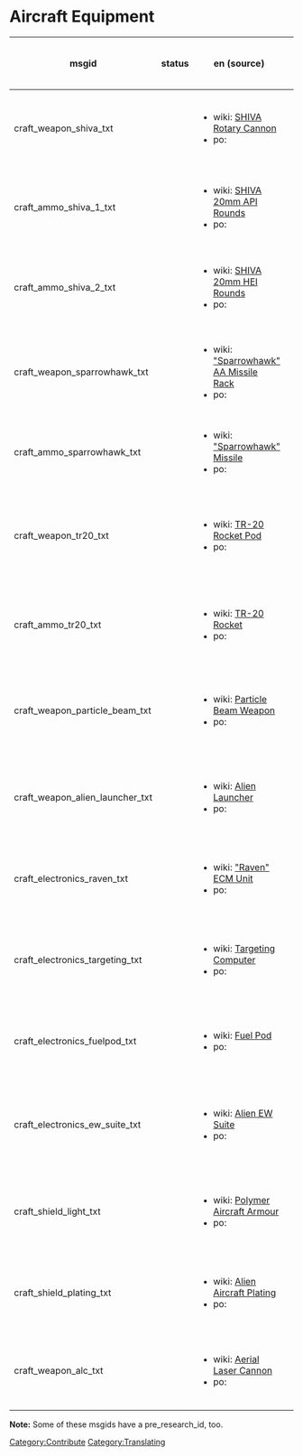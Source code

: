 # Aircraft Equipment

<table>
<thead>
<tr class="header">
<th><p>msgid</p></th>
<th><p>status</p></th>
<th><p>en (source)</p></th>
<th><p>de</p></th>
<th><p>fr</p></th>
<th><p>it</p></th>
<th><p>es</p></th>
<th><p>es_ES</p></th>
<th><p>pl</p></th>
<th><p>cs</p></th>
<th><p>sv</p></th>
<th><p>ru</p></th>
<th><p>pt_BR</p></th>
<th><p>ja</p></th>
<th><p>hu</p></th>
<th><p>uk</p></th>
<th><p>zh_CN</p></th>
<th><p>el</p></th>
<th><p>fi &lt;!--</p></th>
<th><p>etc...</p>
<p><code>--&gt;</code></p></th>
</tr>
</thead>
<tbody>
<tr class="odd">
<td><p>craft_weapon_shiva_txt</p></td>
<td></td>
<td><ul>
<li>wiki: <a href="Translation:craft_weapon_shiva_txt/en"
title="wikilink">SHIVA Rotary Cannon</a></li>
<li>po: </li>
</ul></td>
<td><ul>
<li>wiki: <a href="Translation:craft_weapon_shiva_txt/de"
title="wikilink">SHIVA Drehgeschütz</a></li>
<li>po: </li>
</ul></td>
<td><ul>
<li>wiki: <a href="Translation:craft_weapon_shiva_txt/fr"
title="wikilink">Canon Rotatif SHIVA</a></li>
<li>po: </li>
</ul></td>
<td><ul>
<li>wiki: </li>
<li>po: </li>
</ul></td>
<td><ul>
<li>wiki: <a href="Translation:craft_weapon_shiva_txt/es"
title="wikilink">Cañón Giratorio SHIVA</a></li>
<li>po: </li>
</ul></td>
<td><ul>
<li>wiki: <a href="Translation:craft_weapon_shiva_txt/es_ES"
title="wikilink">Cañón Rotatorio SHIVA</a></li>
<li>po: </li>
</ul></td>
<td><ul>
<li>wiki: <a href="Translation:craft_weapon_shiva_txt/pl"
title="wikilink">Działo SHIVA systemu Gatling</a></li>
<li>po: </li>
</ul></td>
<td><ul>
<li>wiki: <a href="Translation:craft_weapon_shiva_txt/cs"
title="wikilink">Rotační dělo SHIVA</a></li>
<li>po: </li>
</ul></td>
<td><ul>
<li>wiki: </li>
<li>po: </li>
</ul></td>
<td><ul>
<li>wiki: <a href="Translation:craft_weapon_shiva_txt/ru"
title="wikilink">Многоствольная автопушка SHIVA</a></li>
<li>po: </li>
</ul></td>
<td><ul>
<li>wiki: </li>
<li>po: </li>
</ul></td>
<td><ul>
<li>wiki: </li>
<li>po: </li>
</ul></td>
<td><ul>
<li>wiki: </li>
<li>po: </li>
</ul></td>
<td><ul>
<li>wiki: <a href="Translation:craft_weapon_shiva_txt/uk"
title="wikilink">Роторна гармата SHIVA</a></li>
<li>po: </li>
</ul></td>
<td><ul>
<li>wiki: <a href="Translation:craft_weapon_shiva_txt/zh_CN"
title="wikilink">旋转加农炮</a></li>
<li>po: </li>
</ul></td>
<td><ul>
<li>wiki: <a href="Translation:craft_weapon_shiva_txt/el"
title="wikilink">Κανόνι Περιστρεφόμενης Κεφαλής ΣΙΒΑ</a></li>
<li>po: </li>
</ul></td>
<td><ul>
<li>wiki: </li>
<li>po: </li>
</ul></td>
<td></td>
</tr>
<tr class="even">
<td><p>craft_ammo_shiva_1_txt</p></td>
<td></td>
<td><ul>
<li>wiki: <a href="Translation:craft_ammo_shiva_1_txt/en"
title="wikilink">SHIVA 20mm API Rounds</a></li>
<li>po: </li>
</ul></td>
<td><ul>
<li>wiki: <a href="Translation:craft_ammo_shiva_1_txt/de"
title="wikilink">SHIVA 20mm PB Munition</a></li>
<li>po: </li>
</ul></td>
<td><ul>
<li>wiki: <a href="Translation:craft_ammo_shiva_1_txt/fr"
title="wikilink">Munitions SHIVA IP 20mm</a></li>
<li>po: </li>
</ul></td>
<td><ul>
<li>wiki: </li>
<li>po: </li>
</ul></td>
<td><ul>
<li>wiki: <a href="Translation:craft_ammo_shiva_1_txt/es"
title="wikilink">Municiones PBI SHIVA de 20mm</a></li>
<li>po: </li>
</ul></td>
<td><ul>
<li>wiki: <a href="Translation:craft_ammo_shiva_1_txt/es_ES"
title="wikilink">Proyectiles PI SHIVA de 20mm</a></li>
<li>po: </li>
</ul></td>
<td><ul>
<li>wiki: <a href="Translation:craft_ammo_shiva_1_txt/pl"
title="wikilink">Pociski penetrujące SHIVA kal. 20 mm</a></li>
<li>po: </li>
</ul></td>
<td><ul>
<li>wiki: <a href="Translation:craft_ammo_shiva_1_txt/cs"
title="wikilink">20mm PZ munice pro RDS</a></li>
<li>po: </li>
</ul></td>
<td><ul>
<li>wiki: </li>
<li>po: </li>
</ul></td>
<td><ul>
<li>wiki: <a href="Translation:craft_ammo_shiva_1_txt/ru"
title="wikilink">20мм БЗ снаряды SHIVA</a></li>
<li>po: </li>
</ul></td>
<td><ul>
<li>wiki: </li>
<li>po: </li>
</ul></td>
<td><ul>
<li>wiki: </li>
<li>po: </li>
</ul></td>
<td><ul>
<li>wiki: </li>
<li>po: </li>
</ul></td>
<td><ul>
<li>wiki: <a href="Translation:craft_ammo_shiva_1_txt/uk"
title="wikilink">20мм ББЗ набої SHIVA</a></li>
<li>po: </li>
</ul></td>
<td><ul>
<li>wiki: <a href="Translation:craft_ammo_shiva_1_txt/zh_CN"
title="wikilink">SHIVA 20mm 穿甲弹</a></li>
<li>po: </li>
</ul></td>
<td><ul>
<li>wiki: <a href="Translation:craft_ammo_shiva_1_txt/el"
title="wikilink">Διατρητικά-Εμπρηστικά Βλήματα 20χιλ ΣΙΒΑ</a></li>
<li>po: </li>
</ul></td>
<td><ul>
<li>wiki: </li>
<li>po: </li>
</ul></td>
<td></td>
</tr>
<tr class="odd">
<td><p>craft_ammo_shiva_2_txt</p></td>
<td></td>
<td><ul>
<li>wiki: <a href="Translation:craft_ammo_shiva_2_txt/en"
title="wikilink">SHIVA 20mm HEI Rounds</a></li>
<li>po: </li>
</ul></td>
<td><ul>
<li>wiki: <a href="Translation:craft_ammo_shiva_2_txt/de"
title="wikilink">SHIVA 20mm HE Munition</a></li>
<li>po: </li>
</ul></td>
<td><ul>
<li>wiki: <a href="Translation:craft_ammo_shiva_2_txt/fr"
title="wikilink">Munitions SHIVA IHE 20mm</a></li>
<li>po: </li>
</ul></td>
<td><ul>
<li>wiki: </li>
<li>po: </li>
</ul></td>
<td><ul>
<li>wiki: <a href="Translation:craft_ammo_shiva_2_txt/es"
title="wikilink">Municiones AEI SHIVA de 20mm</a></li>
<li>po: </li>
</ul></td>
<td><ul>
<li>wiki: <a href="Translation:craft_ammo_shiva_2_txt/es_ES"
title="wikilink">Proyectiles AEI SHIVA de 20mm</a></li>
<li>po: </li>
</ul></td>
<td><ul>
<li>wiki: <a href="Translation:craft_ammo_shiva_2_txt/pl"
title="wikilink">Pociski odłamkowe SHIVA kal. 20 mm</a></li>
<li>po: </li>
</ul></td>
<td><ul>
<li>wiki: <a href="Translation:craft_ammo_shiva_2_txt/cs"
title="wikilink">20mm TZ munice pro RDS</a></li>
<li>po: </li>
</ul></td>
<td><ul>
<li>wiki: </li>
<li>po: </li>
</ul></td>
<td><ul>
<li>wiki: <a href="Translation:craft_ammo_shiva_2_txt/ru"
title="wikilink">20мм ФЗ снаряды SHIVA</a></li>
<li>po: </li>
</ul></td>
<td><ul>
<li>wiki: </li>
<li>po: </li>
</ul></td>
<td><ul>
<li>wiki: </li>
<li>po: </li>
</ul></td>
<td><ul>
<li>wiki: </li>
<li>po: </li>
</ul></td>
<td><ul>
<li>wiki: <a href="Translation:craft_ammo_shiva_2_txt/uk"
title="wikilink">20мм ФЗ набої SHIVA</a></li>
<li>po: </li>
</ul></td>
<td><ul>
<li>wiki: <a href="Translation:craft_ammo_shiva_2_txt/zh_CN"
title="wikilink">SHIVA 20mm 爆破弹</a></li>
<li>po: </li>
</ul></td>
<td><ul>
<li>wiki: <a href="Translation:craft_ammo_shiva_2_txt/el"
title="wikilink">Εκρηκτικά-Εμπρηστικά Βλήματα 20χιλ ΣΙΒΑ</a></li>
<li>po: </li>
</ul></td>
<td><ul>
<li>wiki: </li>
<li>po: </li>
</ul></td>
<td></td>
</tr>
<tr class="even">
<td><p>craft_weapon_sparrowhawk_txt</p></td>
<td></td>
<td><ul>
<li>wiki: <a href="Translation:craft_weapon_sparrowhawk_txt/en"
title="wikilink">"Sparrowhawk" AA Missile Rack</a></li>
<li>po: </li>
</ul></td>
<td><ul>
<li>wiki: <a href="Translation:craft_weapon_sparrowhawk_txt/de"
title="wikilink">"Sperber" AA Raketenwerfer</a></li>
<li>po: </li>
</ul></td>
<td><ul>
<li>wiki: <a href="Translation:craft_weapon_sparrowhawk_txt/fr"
title="wikilink">Lance-Missiles AA "Épervier"</a></li>
<li>po: </li>
</ul></td>
<td><ul>
<li>wiki: </li>
<li>po: </li>
</ul></td>
<td><ul>
<li>wiki: <a href="Translation:craft_weapon_sparrowhawk_txt/es"
title="wikilink">Lanzamisiles AA "Sparrowhawk"</a></li>
<li>po: </li>
</ul></td>
<td><ul>
<li>wiki: <a href="Translation:craft_weapon_sparrowhawk_txt/es_ES"
title="wikilink">Lanzamisiles AA "Sparrowhawk"</a></li>
<li>po: </li>
</ul></td>
<td><ul>
<li>wiki: <a href="Translation:craft_weapon_sparrowhawk_txt/pl"
title="wikilink">Rakietowy system przeciwlotniczy "Sparrowhawk"</a></li>
<li>po: </li>
</ul></td>
<td><ul>
<li>wiki: <a href="Translation:craft_weapon_sparrowhawk_txt/cs"
title="wikilink">Nosič střel VV "Krahujec"</a></li>
<li>po: </li>
</ul></td>
<td><ul>
<li>wiki: </li>
<li>po: </li>
</ul></td>
<td><ul>
<li>wiki: <a href="Translation:craft_weapon_sparrowhawk_txt/ru"
title="wikilink">Ракетный блок "Пустельга"</a></li>
<li>po: </li>
</ul></td>
<td><ul>
<li>wiki: </li>
<li>po: </li>
</ul></td>
<td><ul>
<li>wiki: </li>
<li>po: </li>
</ul></td>
<td><ul>
<li>wiki: </li>
<li>po: </li>
</ul></td>
<td><ul>
<li>wiki: <a href="Translation:craft_weapon_sparrowhawk_txt/uk"
title="wikilink">Ракетний модуль ПП "Перепелиця"</a></li>
<li>po: </li>
</ul></td>
<td><ul>
<li>wiki: <a href="Translation:craft_weapon_sparrowhawk_txt/zh_CN"
title="wikilink">麻雀式飞弹发射器</a></li>
<li>po: </li>
</ul></td>
<td><ul>
<li>wiki: <a href="Translation:craft_weapon_sparrowhawk_txt/el"
title="wikilink">Εκτοξευτής Πυραύλων ΑΑ "Γεράκι"</a></li>
<li>po: </li>
</ul></td>
<td><ul>
<li>wiki: </li>
<li>po: </li>
</ul></td>
<td></td>
</tr>
<tr class="odd">
<td><p>craft_ammo_sparrowhawk_txt</p></td>
<td></td>
<td><ul>
<li>wiki: <a href="Translation:craft_ammo_sparrowhawk_txt/en"
title="wikilink">"Sparrowhawk" Missile</a></li>
<li>po: </li>
</ul></td>
<td><ul>
<li>wiki: <a href="Translation:craft_ammo_sparrowhawk_txt/de"
title="wikilink">Sperber Rakete</a></li>
<li>po: </li>
</ul></td>
<td><ul>
<li>wiki: <a href="Translation:craft_ammo_sparrowhawk_txt/fr"
title="wikilink">Missile "Épervier"</a></li>
<li>po: </li>
</ul></td>
<td><ul>
<li>wiki: </li>
<li>po: </li>
</ul></td>
<td><ul>
<li>wiki: <a href="Translation:craft_ammo_sparrowhawk_txt/es"
title="wikilink">Misil "Sparrowhawk"</a></li>
<li>po: </li>
</ul></td>
<td><ul>
<li>wiki: <a href="Translation:craft_ammo_sparrowhawk_txt/es_ES"
title="wikilink">Misil "Sparrowhawk"</a></li>
<li>po: </li>
</ul></td>
<td><ul>
<li>wiki: <a href="Translation:craft_ammo_sparrowhawk_txt/pl"
title="wikilink">Rakieta "Sparrowhawk"</a></li>
<li>po: </li>
</ul></td>
<td><ul>
<li>wiki: <a href="Translation:craft_ammo_sparrowhawk_txt/cs"
title="wikilink">Střela "Krahujec"</a></li>
<li>po: </li>
</ul></td>
<td><ul>
<li>wiki: </li>
<li>po: </li>
</ul></td>
<td><ul>
<li>wiki: <a href="Translation:craft_ammo_sparrowhawk_txt/ru"
title="wikilink">Ракета класса ВВ "Пустельга"</a></li>
<li>po: </li>
</ul></td>
<td><ul>
<li>wiki: </li>
<li>po: </li>
</ul></td>
<td><ul>
<li>wiki: </li>
<li>po: </li>
</ul></td>
<td><ul>
<li>wiki: </li>
<li>po: </li>
</ul></td>
<td><ul>
<li>wiki: <a href="Translation:craft_ammo_sparrowhawk_txt/uk"
title="wikilink">Ракета класу ПП "Перепелиця"</a></li>
<li>po: </li>
</ul></td>
<td><ul>
<li>wiki: <a href="Translation:craft_ammo_sparrowhawk_txt/zh_CN"
title="wikilink">麻雀式飞弹</a></li>
<li>po: </li>
</ul></td>
<td><ul>
<li>wiki: </li>
<li>po: </li>
</ul></td>
<td><ul>
<li>wiki: </li>
<li>po: </li>
</ul></td>
<td></td>
</tr>
<tr class="even">
<td><p>craft_weapon_tr20_txt</p></td>
<td></td>
<td><ul>
<li>wiki: <a href="Translation:craft_weapon_tr20_txt/en"
title="wikilink">TR-20 Rocket Pod</a></li>
<li>po: </li>
</ul></td>
<td><ul>
<li>wiki: <a href="Translation:craft_weapon_tr20_txt/de"
title="wikilink">TR-20 Raketenwerfer</a></li>
<li>po: </li>
</ul></td>
<td><ul>
<li>wiki: <a href="Translation:craft_weapon_tr20_txt/fr"
title="wikilink">Lance-Roquettes TR-20</a></li>
<li>po: </li>
</ul></td>
<td><ul>
<li>wiki: </li>
<li>po: </li>
</ul></td>
<td><ul>
<li>wiki: <a href="Translation:craft_weapon_tr20_txt/es"
title="wikilink">Lanzamisiles TR-20</a></li>
<li>po: </li>
</ul></td>
<td><ul>
<li>wiki: <a href="Translation:craft_weapon_tr20_txt/es_ES"
title="wikilink">Lanzamisiles TR-20</a></li>
<li>po: </li>
</ul></td>
<td><ul>
<li>wiki: <a href="Translation:craft_weapon_tr20_txt/pl"
title="wikilink">Zasobnik rakietowy TR-20</a></li>
<li>po: </li>
</ul></td>
<td><ul>
<li>wiki: <a href="Translation:craft_weapon_tr20_txt/cs"
title="wikilink">Baterie raket TR-20</a></li>
<li>po: </li>
</ul></td>
<td><ul>
<li>wiki: </li>
<li>po: </li>
</ul></td>
<td><ul>
<li>wiki: <a href="Translation:craft_weapon_tr20_txt/ru"
title="wikilink">Блок НАР TR-20</a></li>
<li>po: </li>
</ul></td>
<td><ul>
<li>wiki: </li>
<li>po: </li>
</ul></td>
<td><ul>
<li>wiki: </li>
<li>po: </li>
</ul></td>
<td><ul>
<li>wiki: </li>
<li>po: </li>
</ul></td>
<td><ul>
<li>wiki: <a href="Translation:craft_weapon_tr20_txt/uk"
title="wikilink">Ракетоблок TR-20</a></li>
<li>po: </li>
</ul></td>
<td><ul>
<li>wiki: <a href="Translation:craft_weapon_tr20_txt/zh_CN"
title="wikilink">TR-20 火箭发射器</a></li>
<li>po: </li>
</ul></td>
<td><ul>
<li>wiki: </li>
<li>po: </li>
</ul></td>
<td><ul>
<li>wiki: </li>
<li>po: </li>
</ul></td>
<td></td>
</tr>
<tr class="odd">
<td><p>craft_ammo_tr20_txt</p></td>
<td></td>
<td><ul>
<li>wiki: <a href="Translation:craft_ammo_tr20_txt/en"
title="wikilink">TR-20 Rocket</a></li>
<li>po: </li>
</ul></td>
<td><ul>
<li>wiki: <a href="Translation:craft_ammo_tr20_txt/de"
title="wikilink">TR-20 Rakete</a></li>
<li>po: </li>
</ul></td>
<td><ul>
<li>wiki: <a href="Translation:craft_ammo_tr20_txt/fr"
title="wikilink">Roquette TR-20</a></li>
<li>po: </li>
</ul></td>
<td><ul>
<li>wiki: </li>
<li>po: </li>
</ul></td>
<td><ul>
<li>wiki: <a href="Translation:craft_ammo_tr20_txt/es"
title="wikilink">Misil TR-20</a></li>
<li>po: </li>
</ul></td>
<td><ul>
<li>wiki: <a href="Translation:craft_ammo_tr20_txt/es_ES"
title="wikilink">Misil TR-20</a></li>
<li>po: </li>
</ul></td>
<td><ul>
<li>wiki: <a href="Translation:craft_ammo_tr20_txt/pl"
title="wikilink">Rakieta TR-20</a></li>
<li>po: </li>
</ul></td>
<td><ul>
<li>wiki: <a href="Translation:craft_ammo_tr20_txt/cs"
title="wikilink">Raketa TR-20</a></li>
<li>po: </li>
</ul></td>
<td><ul>
<li>wiki: </li>
<li>po: </li>
</ul></td>
<td><ul>
<li>wiki: <a href="Translation:craft_ammo_tr20_txt/ru"
title="wikilink">Ракета TR-20</a></li>
<li>po: </li>
</ul></td>
<td><ul>
<li>wiki: </li>
<li>po: </li>
</ul></td>
<td><ul>
<li>wiki: </li>
<li>po: </li>
</ul></td>
<td><ul>
<li>wiki: </li>
<li>po: </li>
</ul></td>
<td><ul>
<li>wiki: <a href="Translation:craft_ammo_tr20_txt/uk"
title="wikilink">Ракета TR-20</a></li>
<li>po: </li>
</ul></td>
<td><ul>
<li>wiki: <a href="Translation:craft_ammo_tr20_txt/zh_CN"
title="wikilink">TR-20 火箭</a></li>
<li>po: </li>
</ul></td>
<td><ul>
<li>wiki: </li>
<li>po: </li>
</ul></td>
<td><ul>
<li>wiki: </li>
<li>po: </li>
</ul></td>
<td></td>
</tr>
<tr class="even">
<td><p>craft_weapon_particle_beam_txt</p></td>
<td></td>
<td><ul>
<li>wiki: <a href="Translation:craft_weapon_particle_beam_txt/en"
title="wikilink">Particle Beam Weapon</a></li>
<li>po: </li>
</ul></td>
<td><ul>
<li>wiki: <a href="Translation:craft_weapon_particle_beam_txt/de"
title="wikilink">Partikelstrahlwaffe</a></li>
<li>po: </li>
</ul></td>
<td><ul>
<li>wiki: <a href="Translation:craft_weapon_particle_beam_txt/fr"
title="wikilink">Arme à Faisceau de Particules</a></li>
<li>po: </li>
</ul></td>
<td><ul>
<li>wiki: </li>
<li>po: </li>
</ul></td>
<td><ul>
<li>wiki: <a href="Translation:craft_weapon_particle_beam_txt/es"
title="wikilink">Arma de Flujo de Partículas</a></li>
<li>po: </li>
</ul></td>
<td><ul>
<li>wiki: <a href="Translation:craft_weapon_particle_beam_txt/es_ES"
title="wikilink">Rayo de Particulas</a></li>
<li>po: </li>
</ul></td>
<td><ul>
<li>wiki: <a href="Translation:craft_weapon_particle_beam_txt/pl"
title="wikilink">Działo cząsteczkowe</a></li>
<li>po: </li>
</ul></td>
<td><ul>
<li>wiki: <a href="Translation:craft_weapon_particle_beam_txt/cs"
title="wikilink">Částicová zbraň</a></li>
<li>po: </li>
</ul></td>
<td><ul>
<li>wiki: </li>
<li>po: </li>
</ul></td>
<td><ul>
<li>wiki: <a href="Translation:craft_weapon_particle_beam_txt/ru"
title="wikilink">Лучевое орудие</a></li>
<li>po: </li>
</ul></td>
<td><ul>
<li>wiki: </li>
<li>po: </li>
</ul></td>
<td><ul>
<li>wiki: </li>
<li>po: </li>
</ul></td>
<td><ul>
<li>wiki: </li>
<li>po: </li>
</ul></td>
<td><ul>
<li>wiki: </li>
<li>po: </li>
</ul></td>
<td><ul>
<li>wiki: <a href="Translation:craft_weapon_particle_beam_txt/zh_CN"
title="wikilink">粒子束发射器</a></li>
<li>po: </li>
</ul></td>
<td><ul>
<li>wiki: </li>
<li>po: </li>
</ul></td>
<td><ul>
<li>wiki: </li>
<li>po: </li>
</ul></td>
<td></td>
</tr>
<tr class="odd">
<td><p>craft_weapon_alien_launcher_txt</p></td>
<td></td>
<td><ul>
<li>wiki: <a href="Translation:alien_launcher/en" title="wikilink">Alien
Launcher</a></li>
<li>po: </li>
</ul></td>
<td><ul>
<li>wiki: <a href="Translation:alien_launcher/de"
title="wikilink">Außerirdischer Raketenwerfer</a></li>
<li>po: </li>
</ul></td>
<td><ul>
<li>wiki: <a href="Translation:alien_launcher/fr"
title="wikilink">Lance-missiles Alien</a></li>
<li>po: </li>
</ul></td>
<td><ul>
<li>wiki: </li>
<li>po: </li>
</ul></td>
<td><ul>
<li>wiki: <a href="Translation:alien_launcher/es"
title="wikilink">Lanzamisiles Alienígena</a></li>
<li>po: </li>
</ul></td>
<td><ul>
<li>wiki: <a href="Translation:alien_launcher/es_ES"
title="wikilink">Lanzamisiles Alien</a></li>
<li>po: </li>
</ul></td>
<td><ul>
<li>wiki: <a href="Translation:alien_launcher/pl"
title="wikilink">Wyrzutnia Obcych</a></li>
<li>po: </li>
</ul></td>
<td><ul>
<li>wiki: <a href="Translation:alien_launcher/cs"
title="wikilink">Cizácký raketomet</a></li>
<li>po: </li>
</ul></td>
<td><ul>
<li>wiki: </li>
<li>po: </li>
</ul></td>
<td><ul>
<li>wiki: <a href="Translation:alien_launcher/ru"
title="wikilink">Ракетная установка пришельцев</a></li>
<li>po: </li>
</ul></td>
<td><ul>
<li>wiki: </li>
<li>po: </li>
</ul></td>
<td><ul>
<li>wiki: </li>
<li>po: </li>
</ul></td>
<td><ul>
<li>wiki: </li>
<li>po: </li>
</ul></td>
<td><ul>
<li>wiki: </li>
<li>po: </li>
</ul></td>
<td><ul>
<li>wiki: <a href="Translation:alien_launcher/zh_CN"
title="wikilink">外星飞弹发射器</a></li>
<li>po: </li>
</ul></td>
<td><ul>
<li>wiki: </li>
<li>po: </li>
</ul></td>
<td><ul>
<li>wiki: </li>
<li>po: </li>
</ul></td>
<td></td>
</tr>
<tr class="even">
<td><p>craft_electronics_raven_txt</p></td>
<td></td>
<td><ul>
<li>wiki: <a href="Translation:craft_electronics_raven_txt/en"
title="wikilink">"Raven" ECM Unit</a></li>
<li>po: </li>
</ul></td>
<td><ul>
<li>wiki: <a href="Translation:craft_electronics_raven_txt/de"
title="wikilink">"Raven" EGM Einheit</a></li>
<li>po: </li>
</ul></td>
<td><ul>
<li>wiki: <a href="Translation:craft_electronics_raven_txt/fr"
title="wikilink">Unité CME "Corbeau"</a></li>
<li>po: </li>
</ul></td>
<td><ul>
<li>wiki: </li>
<li>po: </li>
</ul></td>
<td><ul>
<li>wiki: <a href="Translation:craft_electronics_raven_txt/es"
title="wikilink">Unidad de CME "Raven"</a></li>
<li>po: </li>
</ul></td>
<td><ul>
<li>wiki: <a href="Translation:craft_electronics_raven_txt/es_ES"
title="wikilink">Unidad CME "Raven"</a></li>
<li>po: </li>
</ul></td>
<td><ul>
<li>wiki: <a href="Translation:craft_electronics_raven_txt/pl"
title="wikilink">Zasobnik ESZ "Raven"</a></li>
<li>po: </li>
</ul></td>
<td><ul>
<li>wiki: <a href="Translation:craft_electronics_raven_txt/cs"
title="wikilink">Jednotka EPO "Požírač"</a></li>
<li>po: </li>
</ul></td>
<td><ul>
<li>wiki: </li>
<li>po: </li>
</ul></td>
<td><ul>
<li>wiki: <a href="Translation:craft_electronics_raven_txt/ru"
title="wikilink">Модуль РЭБ "Ворон"</a></li>
<li>po: </li>
</ul></td>
<td><ul>
<li>wiki: </li>
<li>po: </li>
</ul></td>
<td><ul>
<li>wiki: </li>
<li>po: </li>
</ul></td>
<td><ul>
<li>wiki: </li>
<li>po: </li>
</ul></td>
<td><ul>
<li>wiki: <a href="Translation:craft_electronics_raven_txt/uk"
title="wikilink">Модуль РЕП "Крук"</a></li>
<li>po: </li>
</ul></td>
<td><ul>
<li>wiki: <a href="Translation:craft_electronics_raven_txt/zh_CN"
title="wikilink">乌鸦型ECM</a></li>
<li>po: </li>
</ul></td>
<td><ul>
<li>wiki: </li>
<li>po: </li>
</ul></td>
<td><ul>
<li>wiki: </li>
<li>po: </li>
</ul></td>
<td></td>
</tr>
<tr class="odd">
<td><p>craft_electronics_targeting_txt</p></td>
<td></td>
<td><ul>
<li>wiki: <a href="Translation:craft_electronics_targeting_txt/en"
title="wikilink">Targeting Computer</a></li>
<li>po: </li>
</ul></td>
<td><ul>
<li>wiki: <a href="Translation:craft_electronics_targeting_txt/de"
title="wikilink">Zielcomputer</a></li>
<li>po: </li>
</ul></td>
<td><ul>
<li>wiki: <a href="Translation:craft_electronics_targeting_txt/fr"
title="wikilink">Ordinateur de Visée</a></li>
<li>po: </li>
</ul></td>
<td><ul>
<li>wiki: </li>
<li>po: </li>
</ul></td>
<td><ul>
<li>wiki: <a href="Translation:craft_electronics_targeting_txt/es"
title="wikilink">Computadora de Objetivo</a></li>
<li>po: </li>
</ul></td>
<td><ul>
<li>wiki: <a href="Translation:craft_electronics_targeting_txt/es_ES"
title="wikilink">Ordenador de Guiado</a></li>
<li>po: </li>
</ul></td>
<td><ul>
<li>wiki: <a href="Translation:craft_electronics_targeting_txt/pl"
title="wikilink">Komputerowy system namierzania</a></li>
<li>po: </li>
</ul></td>
<td><ul>
<li>wiki: <a href="Translation:craft_electronics_targeting_txt/cs"
title="wikilink">Zaměřovací počítač</a></li>
<li>po: </li>
</ul></td>
<td><ul>
<li>wiki: </li>
<li>po: </li>
</ul></td>
<td><ul>
<li>wiki: <a href="Translation:craft_electronics_targeting_txt/ru"
title="wikilink">Прицельный комплекс</a></li>
<li>po: </li>
</ul></td>
<td><ul>
<li>wiki: </li>
<li>po: </li>
</ul></td>
<td><ul>
<li>wiki: </li>
<li>po: </li>
</ul></td>
<td><ul>
<li>wiki: </li>
<li>po: </li>
</ul></td>
<td><ul>
<li>wiki: <a href="Translation:craft_electronics_targeting_txt/uk"
title="wikilink">Система націлювання</a></li>
<li>po: </li>
</ul></td>
<td><ul>
<li>wiki: <a href="Translation:craft_electronics_targeting_txt/zh_CN"
title="wikilink">计算机辅助系统</a></li>
<li>po: </li>
</ul></td>
<td><ul>
<li>wiki: </li>
<li>po: </li>
</ul></td>
<td><ul>
<li>wiki: </li>
<li>po: </li>
</ul></td>
<td></td>
</tr>
<tr class="even">
<td><p>craft_electronics_fuelpod_txt</p></td>
<td></td>
<td><ul>
<li>wiki: <a href="Translation:craft_electronics_fuelpod_txt/en"
title="wikilink">Fuel Pod</a></li>
<li>po: </li>
</ul></td>
<td><ul>
<li>wiki: <a href="Translation:craft_electronics_fuelpod_txt/de"
title="wikilink">Zusatztank</a></li>
<li>po: </li>
</ul></td>
<td><ul>
<li>wiki: <a href="Translation:craft_electronics_fuelpod_txt/fr"
title="wikilink">Réservoir de Carburant</a></li>
<li>po: </li>
</ul></td>
<td><ul>
<li>wiki: </li>
<li>po: </li>
</ul></td>
<td><ul>
<li>wiki: <a href="Translation:craft_electronics_fuelpod_txt/es"
title="wikilink">Tanque de Combustible</a></li>
<li>po: </li>
</ul></td>
<td><ul>
<li>wiki: <a href="Translation:craft_electronics_fuelpod_txt/es_ES"
title="wikilink">Tanque de Combustible</a></li>
<li>po: </li>
</ul></td>
<td><ul>
<li>wiki: <a href="Translation:craft_electronics_fuelpod_txt/pl"
title="wikilink">Zbiornik paliwa</a></li>
<li>po: </li>
</ul></td>
<td><ul>
<li>wiki: <a href="Translation:craft_electronics_fuelpod_txt/cs"
title="wikilink">Palivová nádrž</a></li>
<li>po: </li>
</ul></td>
<td><ul>
<li>wiki: </li>
<li>po: </li>
</ul></td>
<td><ul>
<li>wiki: <a href="Translation:craft_electronics_fuelpod_txt/ru"
title="wikilink">Подвесной топливный бак</a></li>
<li>po: </li>
</ul></td>
<td><ul>
<li>wiki: </li>
<li>po: </li>
</ul></td>
<td><ul>
<li>wiki: </li>
<li>po: </li>
</ul></td>
<td><ul>
<li>wiki: </li>
<li>po: </li>
</ul></td>
<td><ul>
<li>wiki: <a href="Translation:craft_electronics_fuelpod_txt/uk"
title="wikilink">Додатковий паливний бак</a></li>
<li>po: </li>
</ul></td>
<td><ul>
<li>wiki: <a href="Translation:craft_electronics_fuelpod_txt/zh_CN"
title="wikilink">燃料箱</a></li>
<li>po: </li>
</ul></td>
<td><ul>
<li>wiki: </li>
<li>po: </li>
</ul></td>
<td><ul>
<li>wiki: </li>
<li>po: </li>
</ul></td>
<td></td>
</tr>
<tr class="odd">
<td><p>craft_electronics_ew_suite_txt</p></td>
<td></td>
<td><ul>
<li>wiki: <a href="Translation:craft_electronics_ew_suite_txt/en"
title="wikilink">Alien EW Suite</a></li>
<li>po: </li>
</ul></td>
<td><ul>
<li>wiki: <a href="Translation:craft_electronics_ew_suite_txt/de"
title="wikilink">Außerirdische EK Anlage</a></li>
<li>po: </li>
</ul></td>
<td><ul>
<li>wiki: <a href="Translation:craft_electronics_ew_suite_txt/fr"
title="wikilink">Système de Brouillage Alien</a></li>
<li>po: </li>
</ul></td>
<td><ul>
<li>wiki: </li>
<li>po: </li>
</ul></td>
<td><ul>
<li>wiki: <a href="Translation:craft_electronics_ew_suite_txt/es"
title="wikilink">Sistema de GE Alienígena</a></li>
<li>po: </li>
</ul></td>
<td><ul>
<li>wiki: </li>
<li>po: </li>
</ul></td>
<td><ul>
<li>wiki: <a href="Translation:craft_electronics_ew_suite_txt/pl"
title="wikilink">System ESZ Obcych</a></li>
<li>po: </li>
</ul></td>
<td><ul>
<li>wiki: <a href="Translation:craft_electronics_ew_suite_txt/cs"
title="wikilink">Cizácká souprava REB</a></li>
<li>po: </li>
</ul></td>
<td><ul>
<li>wiki: </li>
<li>po: </li>
</ul></td>
<td><ul>
<li>wiki: <a href="Translation:craft_electronics_ew_suite_txt/ru"
title="wikilink">Модуль РЭБ пришельцев</a></li>
<li>po: </li>
</ul></td>
<td><ul>
<li>wiki: </li>
<li>po: </li>
</ul></td>
<td><ul>
<li>wiki: </li>
<li>po: </li>
</ul></td>
<td><ul>
<li>wiki: </li>
<li>po: </li>
</ul></td>
<td><ul>
<li>wiki: </li>
<li>po: </li>
</ul></td>
<td><ul>
<li>wiki: <a href="Translation:craft_electronics_ew_suite_txt/zh_CN"
title="wikilink">外星电子战设备</a></li>
<li>po: </li>
</ul></td>
<td><ul>
<li>wiki: </li>
<li>po: </li>
</ul></td>
<td><ul>
<li>wiki: </li>
<li>po: </li>
</ul></td>
<td></td>
</tr>
<tr class="even">
<td><p>craft_shield_light_txt</p></td>
<td></td>
<td><ul>
<li>wiki: <a href="Translation:craft_shield_light_txt/en"
title="wikilink">Polymer Aircraft Armour</a></li>
<li>po: </li>
</ul></td>
<td><ul>
<li>wiki: <a href="Translation:craft_shield_light_txt/de"
title="wikilink">Polymerpanzerung</a></li>
<li>po: </li>
</ul></td>
<td><ul>
<li>wiki: <a href="Translation:craft_shield_light_txt/fr"
title="wikilink">Armure Polymère</a></li>
<li>po: </li>
</ul></td>
<td><ul>
<li>wiki: </li>
<li>po: </li>
</ul></td>
<td><ul>
<li>wiki: <a href="Translation:craft_shield_light_txt/es"
title="wikilink">Blindaje de Polímero para Aeronaves</a></li>
<li>po: </li>
</ul></td>
<td><ul>
<li>wiki: <a href="Translation:craft_shield_light_txt/es_ES"
title="wikilink">Blindaje de Aeronave de Polímero</a></li>
<li>po: </li>
</ul></td>
<td><ul>
<li>wiki: <a href="Translation:craft_shield_light_txt/pl"
title="wikilink">Pancerz polimerowy</a></li>
<li>po: </li>
</ul></td>
<td><ul>
<li>wiki: <a href="Translation:craft_shield_light_txt/cs"
title="wikilink">Polymerové pancéřování letounu</a></li>
<li>po: </li>
</ul></td>
<td><ul>
<li>wiki: </li>
<li>po: </li>
</ul></td>
<td><ul>
<li>wiki: <a href="Translation:craft_shield_light_txt/ru"
title="wikilink">Полимерная авиаброня</a></li>
<li>po: </li>
</ul></td>
<td><ul>
<li>wiki: </li>
<li>po: </li>
</ul></td>
<td><ul>
<li>wiki: </li>
<li>po: </li>
</ul></td>
<td><ul>
<li>wiki: </li>
<li>po: </li>
</ul></td>
<td><ul>
<li>wiki: <a href="Translation:craft_shield_light_txt/uk"
title="wikilink">Полімерна авіаброня</a></li>
<li>po: </li>
</ul></td>
<td><ul>
<li>wiki: <a href="Translation:craft_shield_light_txt/zh_CN"
title="wikilink">航空机组合装甲</a></li>
<li>po: </li>
</ul></td>
<td><ul>
<li>wiki: </li>
<li>po: </li>
</ul></td>
<td><ul>
<li>wiki: </li>
<li>po: </li>
</ul></td>
<td></td>
</tr>
<tr class="odd">
<td><p>craft_shield_plating_txt</p></td>
<td></td>
<td><ul>
<li>wiki: <a href="Translation:craft_shield_plating_txt/en"
title="wikilink">Alien Aircraft Plating</a></li>
<li>po: </li>
</ul></td>
<td><ul>
<li>wiki: <a href="Translation:craft_shield_plating_txt/de"
title="wikilink">Außerirdische Flugzeugpanzerung</a></li>
<li>po: </li>
</ul></td>
<td><ul>
<li>wiki: <a href="Translation:craft_shield_plating_txt/fr"
title="wikilink">Coque Renforcée Alien</a></li>
<li>po: </li>
</ul></td>
<td><ul>
<li>wiki: </li>
<li>po: </li>
</ul></td>
<td><ul>
<li>wiki: <a href="Translation:craft_shield_plating_txt/es"
title="wikilink">Recubrimiento Alienígena para Aeronaves</a></li>
<li>po: </li>
</ul></td>
<td><ul>
<li>wiki: </li>
<li>po: </li>
</ul></td>
<td><ul>
<li>wiki: <a href="Translation:craft_shield_plating_txt/pl"
title="wikilink">Pancerz kształtkowy</a></li>
<li>po: </li>
</ul></td>
<td><ul>
<li>wiki: <a href="Translation:craft_shield_plating_txt/cs"
title="wikilink">Cizácký letecký pancíř</a></li>
<li>po: </li>
</ul></td>
<td><ul>
<li>wiki: </li>
<li>po: </li>
</ul></td>
<td><ul>
<li>wiki: <a href="Translation:craft_shield_plating_txt/ru"
title="wikilink">Авиационная обшивка пришельцев</a></li>
<li>po: </li>
</ul></td>
<td><ul>
<li>wiki: </li>
<li>po: </li>
</ul></td>
<td><ul>
<li>wiki: </li>
<li>po: </li>
</ul></td>
<td><ul>
<li>wiki: </li>
<li>po: </li>
</ul></td>
<td><ul>
<li>wiki: </li>
<li>po: </li>
</ul></td>
<td><ul>
<li>wiki: <a href="Translation:craft_shield_plating_txt/zh_CN"
title="wikilink">外星材料装甲</a></li>
<li>po: </li>
</ul></td>
<td><ul>
<li>wiki: </li>
<li>po: </li>
</ul></td>
<td><ul>
<li>wiki: </li>
<li>po: </li>
</ul></td>
<td></td>
</tr>
<tr class="even">
<td><p>craft_weapon_alc_txt</p></td>
<td></td>
<td><ul>
<li>wiki: <a href="Translation:craft_weapon_alc_txt/en"
title="wikilink">Aerial Laser Cannon</a></li>
<li>po: </li>
</ul></td>
<td><ul>
<li>wiki: <a href="Translation:craft_weapon_alc_txt/de"
title="wikilink">Flugzeug-Laser</a></li>
<li>po: </li>
</ul></td>
<td><ul>
<li>wiki: <a href="Translation:craft_weapon_alc_txt/fr"
title="wikilink">Canon Laser Aérien</a></li>
<li>po: </li>
</ul></td>
<td><ul>
<li>wiki: </li>
<li>po: </li>
</ul></td>
<td><ul>
<li>wiki: <a href="Translation:craft_weapon_alc_txt/es"
title="wikilink">Cañón Láser</a></li>
<li>po: </li>
</ul></td>
<td><ul>
<li>wiki: </li>
<li>po: </li>
</ul></td>
<td><ul>
<li>wiki: <a href="Translation:craft_weapon_alc_txt/pl"
title="wikilink">Działo laserowe</a></li>
<li>po: </li>
</ul></td>
<td><ul>
<li>wiki: <a href="Translation:craft_weapon_alc_txt/cs"
title="wikilink">Letecký laserový kanón</a></li>
<li>po: </li>
</ul></td>
<td><ul>
<li>wiki: </li>
<li>po: </li>
</ul></td>
<td><ul>
<li>wiki: <a href="Translation:craft_weapon_alc_txt/ru"
title="wikilink">Авиационная лазерная пушка</a></li>
<li>po: </li>
</ul></td>
<td><ul>
<li>wiki: </li>
<li>po: </li>
</ul></td>
<td><ul>
<li>wiki: </li>
<li>po: </li>
</ul></td>
<td><ul>
<li>wiki: </li>
<li>po: </li>
</ul></td>
<td><ul>
<li>wiki: <a href="Translation:craft_weapon_alc_txt/uk"
title="wikilink">Лазерна авіагармата</a></li>
<li>po: </li>
</ul></td>
<td><ul>
<li>wiki: <a href="Translation:craft_weapon_alc_txt/zh_CN"
title="wikilink">激光炮</a></li>
<li>po: </li>
</ul></td>
<td><ul>
<li>wiki: </li>
<li>po: </li>
</ul></td>
<td><ul>
<li>wiki: </li>
<li>po: </li>
</ul></td>
<td></td>
</tr>
</tbody>
</table>

**Note:** Some of these msgids have a pre_research_id, too.

[Category:Contribute](Category:Contribute "wikilink")
[Category:Translating](Category:Translating "wikilink")